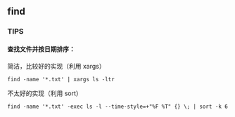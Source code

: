 ## find ##

### TIPS ###

#### 查找文件并按日期排序： ####

简洁，比较好的实现（利用 xargs）

    find -name '*.txt' | xargs ls -ltr       

不太好的实现（利用 sort）

    find -name '*.txt' -exec ls -l --time-style=+"%F %T" {} \; | sort -k 6
